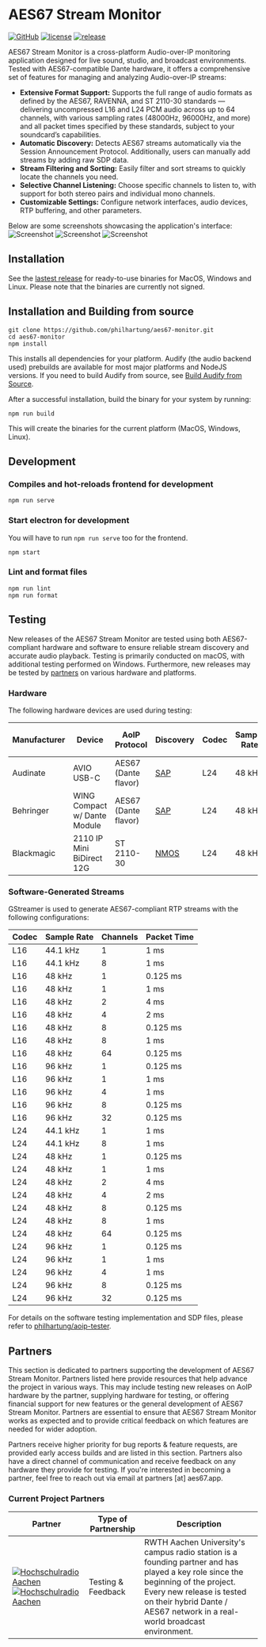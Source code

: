 # AES67 Stream Monitor

[![GitHub](https://img.shields.io/github/stars/philhartung/aes67-monitor?style=flat&label=GitHub%20%E2%AD%90)](https://github.com/philhartung/aes67-monitor)
[![license](https://img.shields.io/github/license/philhartung/aes67-monitor.svg)](https://github.com/philhartung/aes67-monitor?tab=MIT-1-ov-file)
[![release](https://img.shields.io/github/v/release/philhartung/aes67-monitor?display_name=tag)](https://github.com/philhartung/aes67-monitor/releases/latest)

AES67 Stream Monitor is a cross-platform Audio-over-IP monitoring application designed for live sound, studio, and broadcast environments. Tested with AES67-compatible Dante hardware, it offers a comprehensive set of features for managing and analyzing Audio-over-IP streams:

- **Extensive Format Support:** Supports the full range of audio formats as defined by the AES67, RAVENNA, and ST 2110-30 standards — delivering uncompressed L16 and L24 PCM audio across up to 64 channels, with various sampling rates (48000Hz, 96000Hz, and more) and all packet times specified by these standards, subject to your soundcard’s capabilities.
- **Automatic Discovery:** Detects AES67 streams automatically via the Session Announcement Protocol. Additionally, users can manually add streams by adding raw SDP data.
- **Stream Filtering and Sorting:** Easily filter and sort streams to quickly locate the channels you need.
- **Selective Channel Listening:** Choose specific channels to listen to, with support for both stereo pairs and individual mono channels.
- **Customizable Settings:** Configure network interfaces, audio devices, RTP buffering, and other parameters.

Below are some screenshots showcasing the application's interface:
![Screenshot](.doc/streams.png "Screenshot of streams overview page")
![Screenshot](.doc/details.png "Screenshot of stream details page")
![Screenshot](.doc/settings.png "Screenshot of settings page")

## Installation

See the [lastest release](https://github.com/philhartung/aes67-monitor/releases/latest) for ready-to-use binaries for MacOS, Windows and Linux. Please note that the binaries are currently not signed.

## Installation and Building from source

```
git clone https://github.com/philhartung/aes67-monitor.git
cd aes67-monitor
npm install
```

This installs all dependencies for your platform. Audify (the audio backend used) prebuilds are available for most major platforms and NodeJS versions. If you need to build Audify from source, see [Build Audify from Source](https://github.com/almoghamdani/audify#requirements-for-source-build).

After a successful installation, build the binary for your system by running:

```
npm run build
```

This will create the binaries for the current platform (MacOS, Windows, Linux).

## Development

### Compiles and hot-reloads frontend for development

```
npm run serve
```

### Start electron for development

You will have to run `npm run serve` too for the frontend.

```
npm start
```

### Lint and format files

```
npm run lint
npm run format
```

## Testing

New releases of the AES67 Stream Monitor are tested using both AES67-compliant hardware and software to ensure reliable stream discovery and accurate audio playback. Testing is primarily conducted on macOS, with additional testing performed on Windows. Furthermore, new releases may be tested by [partners](#partners) on various hardware and platforms.

### Hardware

The following hardware devices are used during testing:

| Manufacturer | Device                       | AoIP Protocol        | Discovery                                            | Codec | Sample Rate | Channels per Stream | Packet Time |
| ------------ | ---------------------------- | -------------------- | ---------------------------------------------------- | ----- | ----------- | ------------------- | ----------- |
| Audinate     | AVIO USB-C                   | AES67 (Dante flavor) | [SAP](https://datatracker.ietf.org/doc/html/rfc2974) | L24   | 48 kHz      | 1 – 2               | 1 ms        |
| Behringer    | WING Compact w/ Dante Module | AES67 (Dante flavor) | [SAP](https://datatracker.ietf.org/doc/html/rfc2974) | L24   | 48 kHz      | 1 – 8               | 1 ms        |
| Blackmagic   | 2110 IP Mini BiDirect 12G    | ST 2110-30           | [NMOS](https://specs.amwa.tv/nmos/)                  | L24   | 48 kHz      | 2 – 16              | 0.125 ms    |

### Software-Generated Streams

GStreamer is used to generate AES67-compliant RTP streams with the following configurations:

| Codec | Sample Rate | Channels | Packet Time |
| ----- | ----------- | -------- | ----------- |
| L16   | 44.1 kHz    | 1        | 1 ms        |
| L16   | 44.1 kHz    | 8        | 1 ms        |
| L16   | 48 kHz      | 1        | 0.125 ms    |
| L16   | 48 kHz      | 1        | 1 ms        |
| L16   | 48 kHz      | 2        | 4 ms        |
| L16   | 48 kHz      | 4        | 2 ms        |
| L16   | 48 kHz      | 8        | 0.125 ms    |
| L16   | 48 kHz      | 8        | 1 ms        |
| L16   | 48 kHz      | 64       | 0.125 ms    |
| L16   | 96 kHz      | 1        | 0.125 ms    |
| L16   | 96 kHz      | 1        | 1 ms        |
| L16   | 96 kHz      | 4        | 1 ms        |
| L16   | 96 kHz      | 8        | 0.125 ms    |
| L16   | 96 kHz      | 32       | 0.125 ms    |
| L24   | 44.1 kHz    | 1        | 1 ms        |
| L24   | 44.1 kHz    | 8        | 1 ms        |
| L24   | 48 kHz      | 1        | 0.125 ms    |
| L24   | 48 kHz      | 1        | 1 ms        |
| L24   | 48 kHz      | 2        | 4 ms        |
| L24   | 48 kHz      | 4        | 2 ms        |
| L24   | 48 kHz      | 8        | 0.125 ms    |
| L24   | 48 kHz      | 8        | 1 ms        |
| L24   | 48 kHz      | 64       | 0.125 ms    |
| L24   | 96 kHz      | 1        | 0.125 ms    |
| L24   | 96 kHz      | 1        | 1 ms        |
| L24   | 96 kHz      | 4        | 1 ms        |
| L24   | 96 kHz      | 8        | 0.125 ms    |
| L24   | 96 kHz      | 32       | 0.125 ms    |

For details on the software testing implementation and SDP files, please refer to [philhartung/aoip-tester](https://github.com/philhartung/aoip-tester).

## Partners

This section is dedicated to partners supporting the development of AES67 Stream Monitor. Partners listed here provide resources that help advance the project in various ways. This may include testing new releases on AoIP hardware by the partner, supplying hardware for testing, or offering financial support for new features or the general development of AES67 Stream Monitor. Partners are essential to ensure that AES67 Stream Monitor works as expected and to provide critical feedback on which features are needed for wider adoption.

Partners receive higher priority for bug reports & feature requests, are provided early access builds and are listed in this section. Partners also have a direct channel of communication and receive feedback on any hardware they provide for testing. If you're interested in becoming a partner, feel free to reach out via email at partners [at] aes67.app.

### Current Project Partners

| Partner                                                                                     | Type of Partnership | Description                                                                                                                                                                                                                                |
| ------------------------------------------------------------------------------------------- | ------------------- | ------------------------------------------------------------------------------------------------------------------------------------------------------------------------------------------------------------------------------------------ |
| [![Hochschulradio Aachen](.doc/logo-hochschulradio-light.png#gh-dark-mode-only)![Hochschulradio Aachen](.doc/logo-hochschulradio-dark.png#gh-light-mode-only)](https://hochschulradio-aachen.de/) | Testing & Feedback  | RWTH Aachen University's campus radio station is a founding partner and has played a key role since the beginning of the project. Every new release is tested on their hybrid Dante / AES67 network in a real-world broadcast environment. |
